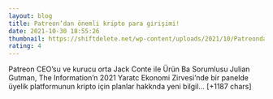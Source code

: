 ```yaml
--- 
layout: blog
title: Patreon’dan önemli kripto para girişimi!
date: 2021-10-30 18:55:26
thumbnail: https://shiftdelete.net/wp-content/uploads/2021/10/Patreondan-önemli-kripto-para-girişimi.jpg
rating: 4
---
```

Patreon CEO’su ve kurucu orta Jack Conte ile Ürün Ba Sorumlusu Julian Gutman, The Information’n 2021 Yaratc Ekonomi Zirvesi’nde bir panelde üyelik platformunun kripto için planlar hakknda yeni bilgil… [+1187 chars]